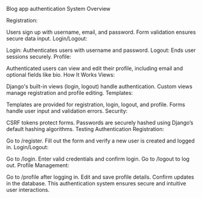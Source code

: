 Blog app authentication System Overview

Registration:

Users sign up with username, email, and password.
Form validation ensures secure data input.
Login/Logout:

Login: Authenticates users with username and password.
Logout: Ends user sessions securely.
Profile:

Authenticated users can view and edit their profile, including email and optional fields like bio.
How It Works
Views:

Django's built-in views (login, logout) handle authentication.
Custom views manage registration and profile editing.
Templates:

Templates are provided for registration, login, logout, and profile.
Forms handle user input and validation errors.
Security:

CSRF tokens protect forms.
Passwords are securely hashed using Django’s default hashing algorithms.
Testing Authentication
Registration:

Go to /register.
Fill out the form and verify a new user is created and logged in.
Login/Logout:

Go to /login.
Enter valid credentials and confirm login.
Go to /logout to log out.
Profile Management:

Go to /profile after logging in.
Edit and save profile details.
Confirm updates in the database.
This authentication system ensures secure and intuitive user interactions.